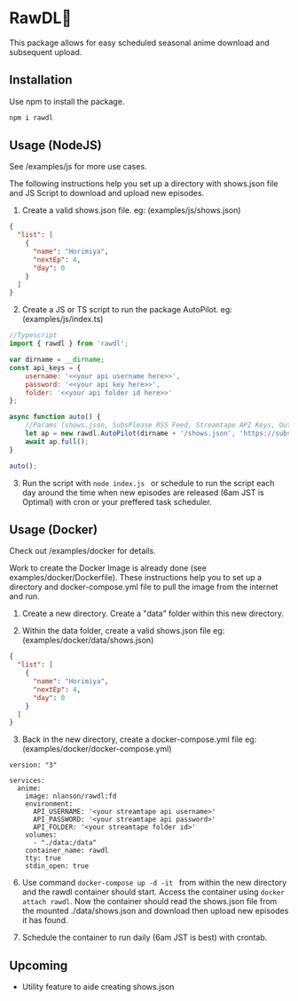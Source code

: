 # RawDL💮
This package allows for easy scheduled seasonal anime download and subsequent upload.

## Installation

Use npm to install the package.

```bash
npm i rawdl
```

## Usage (NodeJS)
See /examples/js for more use cases.

The following instructions help you set up a directory with shows.json file and JS Script to download and upload new episodes.


1) Create a valid shows.json file. 
eg: (examples/js/shows.json)
```json
{
  "list": [
    {
      "name": "Horimiya",
      "nextEp": 4,
      "day": 0
    }
  ]
}
```

2) Create a JS or TS script to run the package AutoPilot.
eg: (examples/js/index.ts)

```javascript
//Typescript
import { rawdl } from 'rawdl';

var dirname = __dirname;
const api_keys = {
    username: '<<your api username here>>',
    password: '<<your api key here>>',
    folder: '<<your api folder id here>>'
};

async function auto() {
    //Params (shows.json, SubsPlease RSS Feed, Streamtape API Keys, Output Folder);
    let ap = new rawdl.AutoPilot(dirname + '/shows.json', 'https://subsplease.org/rss/?t&r=1080', api_keys, dirname+'/downloads');
    await ap.full();
}

auto();

```
3) Run the script with `node index.js ` or schedule to run the script each day around the time when new episodes are released (6am JST is Optimal) with cron or your preffered task scheduler.


## Usage (Docker)
Check out /examples/docker for details.

Work to create the Docker Image is already done (see examples/docker/Dockerfile). These instructions help you to set up a directory and docker-compose.yml file to pull the image from the internet and run.


1) Create a new directory. Create a "data" folder within this new directory.


2) Within the data folder, create a valid shows.json file
eg:  (examples/docker/data/shows.json)
```json
{
  "list": [
    {
      "name": "Horimiya",
      "nextEp": 4,
      "day": 0
    }
  ]
}
```

3) Back in the new directory, create a docker-compose.yml file
eg:  (examples/docker/docker-compose.yml)
```
version: "3"

services:
  anime: 
    image: nlanson/rawdl:fd
    environment:
      API_USERNAME: '<your streamtape api username>'
      API_PASSWORD: '<your streamtape api password>'
      API_FOLDER: '<your streamtape folder id>'
    volumes:
      - "./data:/data"
    container_name: rawdl
    tty: true
    stdin_open: true
```

6) Use command `docker-compose up -d -it ` from within the new directory and the rawdl container should start. Access the container using `docker attach rawdl`. 
Now the container should read the shows.json file from the mounted ./data/shows.json and download then upload new episodes it has found.

7) Schedule the container to run daily (6am JST is best) with crontab.

## Upcoming
- Utility feature to aide creating shows.json

